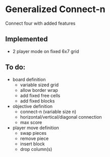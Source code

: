 # Generalized Connect-n
Connect four with added features

## Implemented
* 2 player mode on fixed 6x7 grid

## To do:
* board definition
    * variable sized grid
    * allow border wrap
    * add fixed free cells
    * add fixed blocks
* objective definition
    * connect-n (variable size n)
    * horizontal/vertical/diagonal connection
    * max score
* player move definition  
    * swap pieces
    * remove piece
    * insert block
    * drop column(s)
